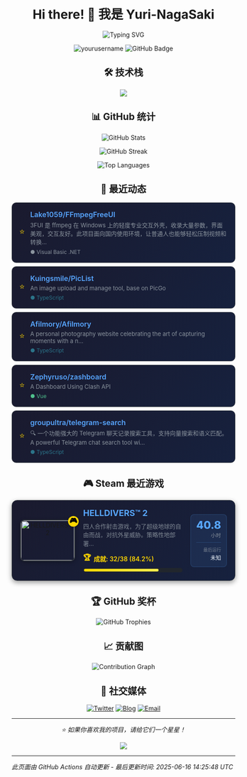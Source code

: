 # <div align="center">Hi there! 👋 我是 Yuri-NagaSaki</div>

<p align="center">
  <img src="https://readme-typing-svg.herokuapp.com?font=Fira+Code&pause=1000&color=36BCF7&center=true&vCenter=true&width=435&lines=全栈开发者;开源爱好者;终身学习者;代码改变世界" alt="Typing SVG" />
</p>

<p align="center">
  <img src="https://komarev.com/ghpvc/?username=yourusername&label=Profile%20views&color=0e75b6&style=flat" alt="yourusername" />
  <img src="https://img.shields.io/github/followers/yourusername?label=Followers&style=social" alt="GitHub Badge">
</p>


## <div align="center">🛠️ 技术栈</div>

<p align="center">
  <img src="https://skillicons.dev/icons?i=python,javascript,typescript,react,vue,nodejs,docker,kubernetes,aws,gcp,linux,git,vscode,figma" />
</p>

## <div align="center">📊 GitHub 统计</div>

<p align="center">
  <img src="https://github-readme-stats.vercel.app/api?username=Yuri-NagaSaki&show_icons=true&theme=tokyonight&hide_border=true" alt="GitHub Stats" />
</p>

<p align="center">
  <img src="https://github-readme-streak-stats.herokuapp.com/?user=Yuri-NagaSaki&theme=tokyonight&hide_border=true" alt="GitHub Streak" />
</p>

<p align="center">
  <img src="https://github-readme-stats.vercel.app/api/top-langs/?username=Yuri-NagaSaki&layout=compact&theme=tokyonight&hide_border=true" alt="Top Languages" />
</p>

## <div align="center">🌟 最近动态</div>

<!-- GITHUB_STARS:START -->

<div align="center" style="max-width: 700px; margin: 8px auto; background: linear-gradient(135deg, #1a1a2e 0%, #16213e 100%); border-radius: 10px; padding: 16px; border: 1px solid #30363d;">
  <div style="display: flex; align-items: center; gap: 12px;">
    <div style="color: #ffd700; font-size: 18px;">⭐</div>
    <div style="flex: 1; text-align: left;">
      <div>
        <a href="https://github.com/Lake1059/FFmpegFreeUI" target="_blank" style="color: #58a6ff; text-decoration: none; font-weight: 600; font-size: 16px;">
          Lake1059/FFmpegFreeUI
        </a>
      </div>
      <div style="color: #8b949e; font-size: 13px; margin-top: 4px;">3FUI 是 ffmpeg 在 Windows 上的轻度专业交互外壳，收录大量参数，界面美观，交互友好。此项目面向国内使用环境，让普通人也能够轻松压制视频和转换...</div>
      <div style="margin-top: 6px;"><span style="color: #8b949e; font-size: 12px;">● Visual Basic .NET</span></div>
    </div>
  </div>
</div>

<div align="center" style="max-width: 700px; margin: 8px auto; background: linear-gradient(135deg, #1a1a2e 0%, #16213e 100%); border-radius: 10px; padding: 16px; border: 1px solid #30363d;">
  <div style="display: flex; align-items: center; gap: 12px;">
    <div style="color: #ffd700; font-size: 18px;">⭐</div>
    <div style="flex: 1; text-align: left;">
      <div>
        <a href="https://github.com/Kuingsmile/PicList" target="_blank" style="color: #58a6ff; text-decoration: none; font-weight: 600; font-size: 16px;">
          Kuingsmile/PicList
        </a>
      </div>
      <div style="color: #8b949e; font-size: 13px; margin-top: 4px;">An image upload and manage tool, base on PicGo</div>
      <div style="margin-top: 6px;"><span style="color: #2b7489; font-size: 12px;">● TypeScript</span></div>
    </div>
  </div>
</div>

<div align="center" style="max-width: 700px; margin: 8px auto; background: linear-gradient(135deg, #1a1a2e 0%, #16213e 100%); border-radius: 10px; padding: 16px; border: 1px solid #30363d;">
  <div style="display: flex; align-items: center; gap: 12px;">
    <div style="color: #ffd700; font-size: 18px;">⭐</div>
    <div style="flex: 1; text-align: left;">
      <div>
        <a href="https://github.com/Afilmory/Afilmory" target="_blank" style="color: #58a6ff; text-decoration: none; font-weight: 600; font-size: 16px;">
          Afilmory/Afilmory
        </a>
      </div>
      <div style="color: #8b949e; font-size: 13px; margin-top: 4px;">A personal photography website celebrating the art of capturing moments with a n...</div>
      <div style="margin-top: 6px;"><span style="color: #2b7489; font-size: 12px;">● TypeScript</span></div>
    </div>
  </div>
</div>

<div align="center" style="max-width: 700px; margin: 8px auto; background: linear-gradient(135deg, #1a1a2e 0%, #16213e 100%); border-radius: 10px; padding: 16px; border: 1px solid #30363d;">
  <div style="display: flex; align-items: center; gap: 12px;">
    <div style="color: #ffd700; font-size: 18px;">⭐</div>
    <div style="flex: 1; text-align: left;">
      <div>
        <a href="https://github.com/Zephyruso/zashboard" target="_blank" style="color: #58a6ff; text-decoration: none; font-weight: 600; font-size: 16px;">
          Zephyruso/zashboard
        </a>
      </div>
      <div style="color: #8b949e; font-size: 13px; margin-top: 4px;">A Dashboard Using Clash API</div>
      <div style="margin-top: 6px;"><span style="color: #4fc08d; font-size: 12px;">● Vue</span></div>
    </div>
  </div>
</div>

<div align="center" style="max-width: 700px; margin: 8px auto; background: linear-gradient(135deg, #1a1a2e 0%, #16213e 100%); border-radius: 10px; padding: 16px; border: 1px solid #30363d;">
  <div style="display: flex; align-items: center; gap: 12px;">
    <div style="color: #ffd700; font-size: 18px;">⭐</div>
    <div style="flex: 1; text-align: left;">
      <div>
        <a href="https://github.com/groupultra/telegram-search" target="_blank" style="color: #58a6ff; text-decoration: none; font-weight: 600; font-size: 16px;">
          groupultra/telegram-search
        </a>
      </div>
      <div style="color: #8b949e; font-size: 13px; margin-top: 4px;">🔍  一个功能强大的 Telegram 聊天记录搜索工具，支持向量搜索和语义匹配。A powerful Telegram chat search tool wi...</div>
      <div style="margin-top: 6px;"><span style="color: #2b7489; font-size: 12px;">● TypeScript</span></div>
    </div>
  </div>
</div>
<!-- GITHUB_STARS:END -->

## <div align="center">🎮 Steam 最近游戏</div>

<!-- STEAM_GAMES:START -->

<div align="center" style="max-width: 700px; margin: 8px auto; background: linear-gradient(135deg, #1a1a2e 0%, #16213e 100%); border-radius: 12px; padding: 18px; border: 1px solid #30363d; box-shadow: 0 4px 12px rgba(0,0,0,0.4); transition: transform 0.2s ease;">
  <div style="display: flex; align-items: center; gap: 18px;">
    <div style="flex-shrink: 0; position: relative;">
      <img src="https://cdn.akamai.steamstatic.com/steam/apps/553850/header.jpg" width="120" height="90" alt="HELLDIVERS™ 2" style="border-radius: 10px; border: 2px solid #30363d; box-shadow: 0 2px 8px rgba(0,0,0,0.3);"/>
      <div style="position: absolute; top: -8px; right: -8px; background: #ffd700; color: #000; font-size: 16px; width: 24px; height: 24px; border-radius: 50%; display: flex; align-items: center; justify-content: center; font-weight: bold; box-shadow: 0 2px 4px rgba(0,0,0,0.3);">🎮</div>
    </div>
    <div style="flex: 1; text-align: left; min-width: 0;">
      <div style="margin-bottom: 8px;">
        <a href="https://store.steampowered.com/app/553850/" target="_blank" style="color: #58a6ff; text-decoration: none; font-weight: 700; font-size: 19px; line-height: 1.2; text-shadow: 0 1px 2px rgba(0,0,0,0.3);">
          HELLDIVERS™ 2
        </a>
      </div>
      <div style="color: #8b949e; font-size: 13px; margin-bottom: 10px; line-height: 1.5; opacity: 0.9;">四人合作射击游戏，为了超级地球的自由而战，对抗外星威胁。策略性地部署...</div>
      <div style="color: #ffd700; font-size: 14px; margin-bottom: 8px; font-weight: 600; display: flex; align-items: center; gap: 6px;"><span style="font-size: 16px;">🏆</span>成就: 32/38 (84.2%)</div>
      <div style="background: #21262d; border-radius: 6px; padding: 2px; margin-top: 6px;"><div style="background: linear-gradient(90deg, #ffd700, #ffed4e); height: 6px; border-radius: 3px; width: 168px; max-width: 200px;"></div></div>
    </div>
    <div style="text-align: right; flex-shrink: 0; background: rgba(88, 166, 255, 0.1); padding: 12px; border-radius: 8px; border: 1px solid rgba(88, 166, 255, 0.2);">
      <div style="color: #58a6ff; font-size: 24px; font-weight: 800; line-height: 1; text-shadow: 0 1px 2px rgba(0,0,0,0.3);">40.8</div>
      <div style="color: #8b949e; font-size: 11px; margin-top: 2px; font-weight: 500; letter-spacing: 0.5px;">小时</div>
      <div style="margin-top: 8px; padding-top: 8px; border-top: 1px solid rgba(88, 166, 255, 0.2);">
        <div style="color: #8b949e; font-size: 10px; opacity: 0.8; margin-bottom: 2px;">最后运行</div>
        <div style="color: #f0f6fc; font-size: 12px; font-weight: 500;">未知</div>
      </div>
    </div>
  </div>
</div>
<!-- STEAM_GAMES:END -->

## <div align="center">🏆 GitHub 奖杯</div>

<p align="center">
  <img src="https://github-profile-trophy.vercel.app/?username=Yuri-NagaSaki&theme=onedark&no-frame=true&row=2&column=3" alt="GitHub Trophies" />
</p>

## <div align="center">📈 贡献图</div>

<p align="center">
  <img src="https://github-readme-activity-graph.vercel.app/graph?username=Yuri-NagaSaki&theme=tokyo-night&hide_border=true" alt="Contribution Graph" />
</p>

## <div align="center">🔗 社交媒体</div>

<p align="center">
  <a href="https://twitter.com/Yuri-NagaSaki"><img src="https://img.shields.io/badge/Twitter-1DA1F2?style=for-the-badge&logo=twitter&logoColor=white" alt="Twitter"></a>
  <a href="https://catcat.blog"><img src="https://img.shields.io/badge/Blog-FF5722?style=for-the-badge&logo=blogger&logoColor=white" alt="Blog"></a>
  <a href="mailto:sa@catcat.blog"><img src="https://img.shields.io/badge/Email-D14836?style=for-the-badge&logo=gmail&logoColor=white" alt="Email"></a>
</p>

---

<p align="center">
  <i>⭐️ 如果你喜欢我的项目，请给它们一个星星！</i>
</p>

<p align="center">
  <img src="https://capsule-render.vercel.app/api?type=waving&color=gradient&height=60&section=footer" />
</p>

---
*此页面由 GitHub Actions 自动更新 - 最后更新时间: <!-- UPDATE_TIME:START -->2025-06-16 14:25:48 UTC<!-- UPDATE_TIME:END -->* 
